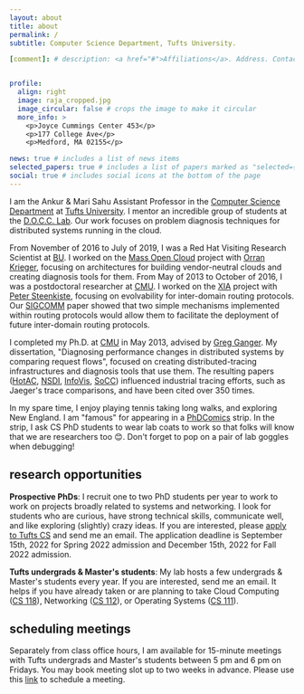 ```yaml
---
layout: about
title: about
permalink: /
subtitle: Computer Science Department, Tufts University.

[comment]: # description: <a href="#">Affiliations</a>. Address. Contacts. Moto. Etc.


profile:
  align: right
  image: raja_cropped.jpg
  image_circular: false # crops the image to make it circular
  more_info: >
    <p>Joyce Cummings Center 453</p>
    <p>177 College Ave</p>
    <p>Medford, MA 02155</p>

news: true # includes a list of news items
selected_papers: true # includes a list of papers marked as "selected={true}"
social: true # includes social icons at the bottom of the page
---
```


I am the Ankur & Mari Sahu Assistant Professor in the [Computer Science
Department](https://www.cs.tufts.edu) at [Tufts
University](https://www.tufts.edu).  I mentor an incredible group of
students at the [D.O.C.C. Lab](https://docclab.cs.tufts.edu).  Our work
focuses on problem diagnosis techniques for distributed systems
running in the cloud.

From November of 2016 to July of 2019, I was a Red Hat Visiting
Research Scientist at [BU](https://www.bu.edu).  I worked on the [Mass
Open Cloud](https://massopen.cloud/) project with [Orran
Krieger](https://okrieg.github.io/), focusing on architectures for
building vendor-neutral clouds and creating diagnosis tools for them.
From May of 2013 to October of 2016, I was a postdoctoral researcher
at [CMU](https://www.cs.cmu.edu).  I worked on the
[XIA](http://www.cs.cmu.edu/~xia/) project with [Peter
Steenkiste](https://www.cs.cmu.edu/~prs/), focusing on evolvability
for inter-domain routing protocols.  Our
[SIGCOMM](/assets/pdf/sambasivan2017jb_paper.pdf) paper showed that two simple
mechanisms implemented within routing protocols would allow them to
facilitate the deployment of future inter-domain routing protocols.

I completed my Ph.D. at [CMU](https://www.ece.cmu.edu) in May 2013,
advised by [Greg Ganger](https://www.ece.cmu.edu/~ganger).  My
dissertation, "Diagnosing performance changes in distributed systems
by comparing request flows", focused on creating distributed-tracing
infrastructures and diagnosis tools that use them.  The resulting
papers ([HotAC](/assets/pdf/sambasivan2007uh_paper.pdf),
[NSDI](/assets/pdf/sambasivan2011vw_paper.pdf),
[InfoVis](/assets/pdf/sambasivan2013gn_paper.pdf),
[SoCC](/assets/pdf/sambasivan2016bo_paper.pdf)) influenced industrial
tracing efforts, such as Jaeger's trace comparisons, and have been
cited over 350 times.

In my spare time, I enjoy playing tennis taking long walks, and
exploring New England.  I am "famous" for appearing in a
[PhDComics](https://www.phdcomics.com/comics/archive.php?comicid=824)
strip. In the strip, I ask CS PhD students to wear lab coats to work
so that folks will know that we are researchers too :blush:.  Don't
forget to pop on a pair of lab goggles when debugging!


## research opportunities

**Prospective PhDs**: I recruit one to two PhD students per year to
work to work on projects broadly related to systems and networking.  I
look for students who are curious, have strong technical skills,
communicate well, and like exploring (slightly) crazy ideas.  If you
are interested, please [apply to Tufts
CS](https://gradase.admissions.tufts.edu/apply/) and send me an email.
The application deadline is September 15th, 2022 for Spring 2022
admission and December 15th, 2022 for Fall 2022 admission.

**Tufts undergrads & Master's students**: My lab hosts a few
undergrads & Master's students every year.  If you are interested,
send me an email.  It helps if you have already taken or are planning
to take Cloud Computing ([CS 118](https://www.cs.tufts.edu/cs/118)),
Networking ([CS 112](https://www.cs.tufts.edu/cs/112)), or Operating
Systems ([CS 111](https://www.cs.tufts.edu/cs/111)).

## scheduling meetings

Separately from class office hours, I am available for 15-minute
meetings with Tufts undergrads and Master's students between 5 pm and
6 pm on Fridays.  You may book meeting slot up to two weeks in advance.
Please use this
[link](https://fantastical.app/rajasambasivan/raja-free-weekly-meeting-slots)
to schedule a meeting.





